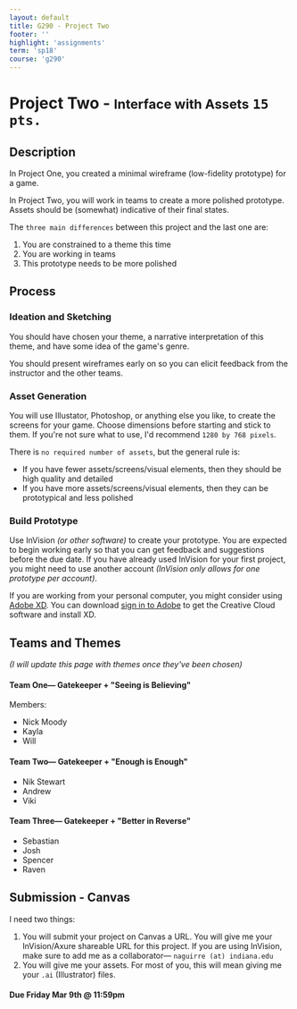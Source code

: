 ```yaml
---
layout: default
title: G290 - Project Two
footer: ''
highlight: 'assignments'
term: 'sp18'
course: 'g290'
---
```

# Project Two - <small>Interface with Assets</small> `15 pts.`
## Description
In Project One, you created a minimal wireframe (low-fidelity prototype) for a game.

In Project Two, you will work in teams to create a more polished prototype. Assets should be (somewhat) indicative of their final states.

The `three main differences` between this project and the last one are:

1. You are constrained to a theme this time
2. You are working in teams
3. This prototype needs to be more polished

## Process
### Ideation and Sketching
You should have chosen your theme, a narrative interpretation of this theme, and have some idea of the game's genre.

You should present wireframes early on so you can elicit feedback from the instructor and the other teams.

### Asset Generation
You will use Illustator, Photoshop, or anything else you like, to create the screens for your game. Choose dimensions before starting and stick to them. If you're not sure what to use, I'd recommend `1280 by 768 pixels`.

There is `no required number of assets`, but the general rule is:

 * If you have fewer assets/screens/visual elements, then they should be high quality and detailed
 * If you have more assets/screens/visual elements, then they can be prototypical and less polished

### Build Prototype
Use InVision _(or other software)_ to create your prototype. You are expected to begin working early so that you can get feedback and suggestions before the due date. If you have already used InVision for your first project, you might need to use another account _(InVision only allows for one prototype per account)_.

If you are working from your personal computer, you might consider using [Adobe XD](https://www.adobe.com/products/xd.html). You can download [sign in to Adobe](https://accounts.adobe.com/) to get the Creative Cloud software and install XD.

## Teams and Themes
_(I will update this page with themes once they've been chosen)_

#### Team One— Gatekeeper + "Seeing is Believing"
Members:
 * Nick Moody
 * Kayla
 * Will

#### Team Two— Gatekeeper + "Enough is Enough"
 * Nik Stewart
 * Andrew
 * Viki

#### Team Three— Gatekeeper + "Better in Reverse"
 * Sebastian
 * Josh
 * Spencer
 * Raven

## Submission - Canvas
I need two things:

1. You will submit your project on Canvas a URL. You will give me your InVision/Axure shareable URL for this project. If you are using InVision, make sure to add me as a collaborator— `naguirre (at) indiana.edu`
2. You will give me your assets. For most of you, this will mean giving me your `.ai` (Illustrator) files.

#### **Due Friday Mar 9th @ 11:59pm**